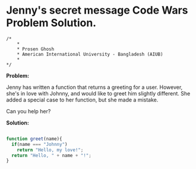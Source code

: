# Jenny's secret message Code Wars Problem Solution.

```
/*
    *
    * Prosen Ghosh
    * American International University - Bangladesh (AIUB)
    *
*/
```

**Problem:**

Jenny has written a function that returns a greeting for a user. However, she's in love with Johnny, and would like to greet him slightly different. She added a special case to her function, but she made a mistake.

Can you help her?

**Solution:**

```javascript

function greet(name){
  if(name === "Johnny")
    return "Hello, my love!";
  return "Hello, " + name + "!";
}

```

